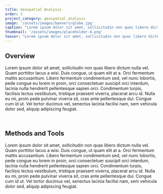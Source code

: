 ```yaml
---
title: Geospatial Analysis
order: 3
project_category: geospatial_analysis
image: '/assets/images/banners/globe.jpg'
caption: "Lorem ipsum dolor sit amet, sollicitudin non quas libero dictum nulla vel. Quam porttitor lacus a wisi. Duis congue, ut quam elit at a. Orci fermentum mattis accusantium. Libero fermentum condimentum sed, vel"
thumbnail: '/assets/images/placeholder-4.png'
teaser: "Lorem ipsum dolor sit amet, sollicitudin non quas libero dictum nulla vel. Quam porttitor lacus a wisi. Duis congue, ut quam elit at a. Orci fermentum mattis accusantium. Libero fermentum condimentum sed, vel"
---
```


<h2 class='subheading'>Overview</h2>

<p>Lorem ipsum dolor sit amet, sollicitudin non quas libero dictum nulla vel. Quam porttitor lacus a wisi. Duis congue, ut quam elit at a. Orci fermentum mattis accusantium. Libero fermentum condimentum sed, vel nunc lobortis, pede congue eu lorem in proin, orci consectetuer suscipit orci interdum, lacinia nulla hendrerit pellentesque sapien orci. Condimentum turpis, facilisis lectus vestibulum, tristique praesent viverra, placerat arcu id. Nulla eu mi, proin pede pulvinar viverra sit, cras ante pellentesque dui. Congue cum id ut. Vel tortor ducimus vel, senectus lacinia facilisi nam, sem vehicula dolor sed, aliquip adipiscing feugiat.</p>
<br/>

<h2 class='subheading'>Methods and Tools</h2>

<p>Lorem ipsum dolor sit amet, sollicitudin non quas libero dictum nulla vel. Quam porttitor lacus a wisi. Duis congue, ut quam elit at a. Orci fermentum mattis accusantium. Libero fermentum condimentum sed, vel nunc lobortis, pede congue eu lorem in proin, orci consectetuer suscipit orci interdum, lacinia nulla hendrerit pellentesque sapien orci. Condimentum turpis, facilisis lectus vestibulum, tristique praesent viverra, placerat arcu id. Nulla eu mi, proin pede pulvinar viverra sit, cras ante pellentesque dui. Congue cum id ut. Vel tortor ducimus vel, senectus lacinia facilisi nam, sem vehicula dolor sed, aliquip adipiscing feugiat.</p>
